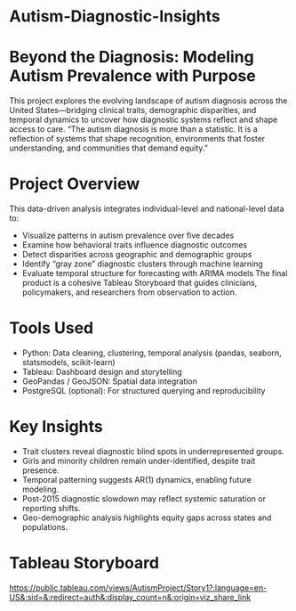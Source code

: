 # Autism-Diagnostic-Insights
# Beyond the Diagnosis: Modeling Autism Prevalence with Purpose
This project explores the evolving landscape of autism diagnosis across the United States—bridging clinical traits, demographic disparities, and temporal dynamics to uncover how diagnostic systems reflect and shape access to care.
“The autism diagnosis is more than a statistic. It is a reflection of systems that shape recognition, environments that foster understanding, and communities that demand equity.”
# Project Overview
This data-driven analysis integrates individual-level and national-level data to:
- Visualize patterns in autism prevalence over five decades
- Examine how behavioral traits influence diagnostic outcomes
- Detect disparities across geographic and demographic groups
- Identify “gray zone” diagnostic clusters through machine learning
- Evaluate temporal structure for forecasting with ARIMA models
The final product is a cohesive Tableau Storyboard that guides clinicians, policymakers, and researchers from observation to action.
# Tools Used
- Python: Data cleaning, clustering, temporal analysis (pandas, seaborn, statsmodels, scikit-learn)
- Tableau: Dashboard design and storytelling
- GeoPandas / GeoJSON: Spatial data integration
- PostgreSQL (optional): For structured querying and reproducibility
# Key Insights
- Trait clusters reveal diagnostic blind spots in underrepresented groups.
- Girls and minority children remain under-identified, despite trait presence.
- Temporal patterning suggests AR(1) dynamics, enabling future modeling.
- Post-2015 diagnostic slowdown may reflect systemic saturation or reporting shifts.
- Geo-demographic analysis highlights equity gaps across states and populations.
# Tableau Storyboard
https://public.tableau.com/views/AutismProject/Story1?:language=en-US&:sid=&:redirect=auth&:display_count=n&:origin=viz_share_link








